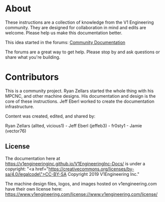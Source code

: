# About

These instructions are a collection of knowledge from the V1 Engineering community. They are
designed for collaboration in mind and edits are welcome. Please help us make this documentation
better.

This idea started in the forums: [Community Documentation](https://www.v1engineering.com/forum/topic/community-documentation/)

The forums are a great way to get help. Please stop by and ask questions or share what you're
building.

# Contributors

This is a community project. Ryan Zellars started the whole thing with his MPCNC, and other machine
designs. His documentation and design is the core of these instructions. Jeff Eberl worked to create
the documentation infrastructure.

Content was created, edited, and shared by:

Ryan Zellars (allted, vicious1) - Jeff Eberl (jeffeb3) - fr0sty1 - Jamie (vector76) 

## License

The documentation here at https://v1engineeringinc.github.io/V1EngineeringInc-Docs/ is under a 
copyright: "<a href=\"https://creativecommons.org/licenses/by-sa/4.0/legalcode\">CC-BY-SA</a> Copyright 2019 V1Engineering Inc."

The machine design files, logos, and images hosted on v1engineering.com have their own license
here: https://www.v1engineering.com/license://www.v1engineering.com/license/ 
